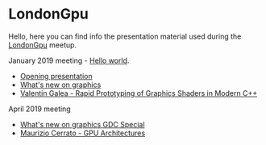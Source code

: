 # LondonGpu
Hello, here you can find info the presentation material used during the [LondonGpu](https://www.meetup.com/LondonGPU/) meetup.


January 2019 meeting - [Hello world](https://www.meetup.com/LondonGPU/events/257718249/).
  - [Opening presentation](https://veganpower.github.io/LondonGpu/slides/intro.html)
  - [What's new on graphics](https://veganpower.github.io/LondonGpu/slides/what_s_new_19_1.html)
  - [Valentin Galea - Rapid Prototyping of Graphics Shaders in Modern C++](http://valentingalea.github.io/research/shaderbox/)

April 2019 meeting
  - [What's new on graphics GDC Special](https://veganpower.github.io/LondonGpu/slides/what_s_new_19_4.html)
  - [Maurizio Cerrato - GPU Architectures](https://drive.google.com/file/d/12ahbqGXNfY3V-1Gj5cvne2AH4BFWZHGD/view)
